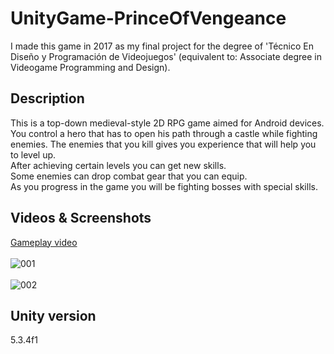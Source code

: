 # UnityGame-PrinceOfVengeance
I made this game in 2017 as my final project for the degree of 'Técnico En Diseño y Programación de Videojuegos' (equivalent to: Associate degree in Videogame Programming and Design).
## Description
This is a top-down medieval-style 2D RPG game aimed for Android devices. </br>
You control a hero that has to open his path through a castle while fighting enemies. The enemies that you kill gives you experience that will help you to level up.</br>
After achieving certain levels you can get new skills. </br>
Some enemies can drop combat gear that you can equip. </br>
As you progress in the game you will be fighting bosses with special skills.

## Videos & Screenshots
[Gameplay video](https://www.youtube.com/watch?v=quXPghWCpZI)
</br></br>
![001](https://user-images.githubusercontent.com/85197456/134250904-7a933a61-5674-4494-8a0e-7f97c8347dea.png)
</br></br>
![002](https://user-images.githubusercontent.com/85197456/134250911-cd0ae4c7-c3b8-41da-9cfb-344bd0224886.png)

## Unity version

5.3.4f1
